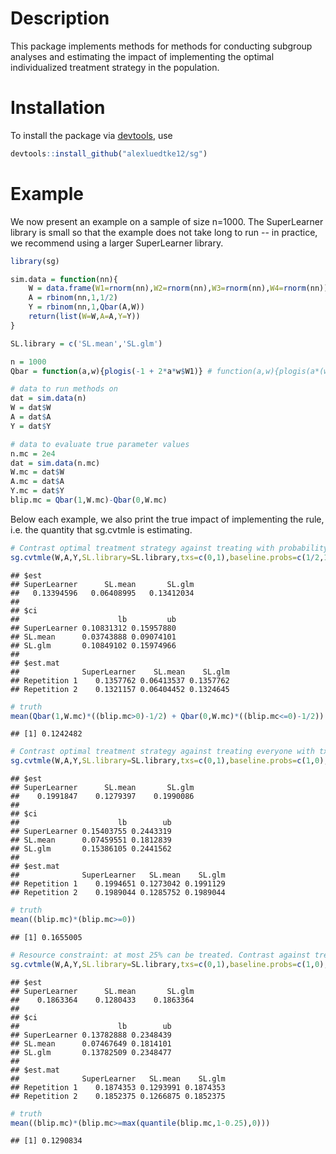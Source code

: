 

# Description

This package implements methods for methods for conducting subgroup analyses and estimating the impact of implementing the optimal individualized treatment strategy in the population.

# Installation

To install the package via [devtools](https://www.rstudio.com/products/rpackages/devtools/), use


```r
devtools::install_github("alexluedtke12/sg")
```

# Example

We now present an example on a sample of size n=1000. The SuperLearner library is small so that the example does not take long to run -- in practice, we recommend using a larger SuperLearner library. 




```r
library(sg)

sim.data = function(nn){
	W = data.frame(W1=rnorm(nn),W2=rnorm(nn),W3=rnorm(nn),W4=rnorm(nn))
	A = rbinom(nn,1,1/2)
	Y = rbinom(nn,1,Qbar(A,W))
	return(list(W=W,A=A,Y=Y))
}

SL.library = c('SL.mean','SL.glm')

n = 1000
Qbar = function(a,w){plogis(-1 + 2*a*w$W1)} # function(a,w){plogis(a*(w$W1>0)*w$W1)}

# data to run methods on
dat = sim.data(n)
W = dat$W
A = dat$A
Y = dat$Y

# data to evaluate true parameter values
n.mc = 2e4
dat = sim.data(n.mc)
W.mc = dat$W
A.mc = dat$A
Y.mc = dat$Y
blip.mc = Qbar(1,W.mc)-Qbar(0,W.mc)
```

Below each example, we also print the true impact of implementing the rule, i.e. the quantity that sg.cvtmle is estimating.

```r
# Contrast optimal treatment strategy against treating with probability 1/2
sg.cvtmle(W,A,Y,SL.library=SL.library,txs=c(0,1),baseline.probs=c(1/2,1/2),CATE.SL.library=SL.library,sig.trunc=0.001,family=binomial(),kappa=1,num.SL.rep=2,num.est.rep=2,lib.ests=TRUE,verbose=FALSE)
```

```
## $est
## SuperLearner      SL.mean       SL.glm 
##   0.13394596   0.06408995   0.13412034 
## 
## $ci
##                      lb         ub
## SuperLearner 0.10831312 0.15957880
## SL.mean      0.03743888 0.09074101
## SL.glm       0.10849102 0.15974966
## 
## $est.mat
##              SuperLearner    SL.mean    SL.glm
## Repetition 1    0.1357762 0.06413537 0.1357762
## Repetition 2    0.1321157 0.06404452 0.1324645
```

```r
# truth
mean(Qbar(1,W.mc)*((blip.mc>0)-1/2) + Qbar(0,W.mc)*((blip.mc<=0)-1/2))
```

```
## [1] 0.1242482
```

```r
# Contrast optimal treatment strategy against treating everyone with tx 0
sg.cvtmle(W,A,Y,SL.library=SL.library,txs=c(0,1),baseline.probs=c(1,0),CATE.SL.library=SL.library,sig.trunc=0.001,family=binomial(),kappa=1,num.SL.rep=2,num.est.rep=2,lib.ests=TRUE,verbose=FALSE)
```

```
## $est
## SuperLearner      SL.mean       SL.glm 
##    0.1991847    0.1279397    0.1990086 
## 
## $ci
##                      lb        ub
## SuperLearner 0.15403755 0.2443319
## SL.mean      0.07459551 0.1812839
## SL.glm       0.15386105 0.2441562
## 
## $est.mat
##              SuperLearner   SL.mean    SL.glm
## Repetition 1    0.1994651 0.1273042 0.1991129
## Repetition 2    0.1989044 0.1285752 0.1989044
```

```r
# truth
mean((blip.mc)*(blip.mc>=0))
```

```
## [1] 0.1655005
```

```r
# Resource constraint: at most 25% can be treated. Contrast against treating everyone with tx 0
sg.cvtmle(W,A,Y,SL.library=SL.library,txs=c(0,1),baseline.probs=c(1,0),CATE.SL.library=SL.library,sig.trunc=0.001,family=binomial(),kappa=0.25,num.SL.rep=2,num.est.rep=2,lib.ests=TRUE,verbose=FALSE)
```

```
## $est
## SuperLearner      SL.mean       SL.glm 
##    0.1863364    0.1280433    0.1863364 
## 
## $ci
##                      lb        ub
## SuperLearner 0.13782888 0.2348439
## SL.mean      0.07467649 0.1814101
## SL.glm       0.13782509 0.2348477
## 
## $est.mat
##              SuperLearner   SL.mean    SL.glm
## Repetition 1    0.1874353 0.1293991 0.1874353
## Repetition 2    0.1852375 0.1266875 0.1852375
```

```r
# truth
mean((blip.mc)*(blip.mc>=max(quantile(blip.mc,1-0.25),0)))
```

```
## [1] 0.1290834
```
